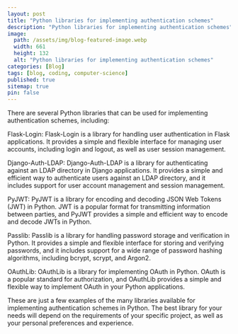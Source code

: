 ```yaml
---
layout: post
title: "Python libraries for implementing authentication schemes"
description: "Python libraries for implementing authentication schemes"
image:
  path: /assets/img/blog-featured-image.webp
  width: 661
  height: 132
  alt: "Python libraries for implementing authentication schemes"
categories: [Blog]
tags: [blog, coding, computer-science]
published: true
sitemap: true
pin: false
---
```



There are several Python libraries that can be used for implementing authentication schemes, including:

Flask-Login: Flask-Login is a library for handling user authentication in Flask applications. It provides a simple and flexible interface for managing user accounts, including login and logout, as well as user session management.

Django-Auth-LDAP: Django-Auth-LDAP is a library for authenticating against an LDAP directory in Django applications. It provides a simple and efficient way to authenticate users against an LDAP directory, and it includes support for user account management and session management.

PyJWT: PyJWT is a library for encoding and decoding JSON Web Tokens (JWT) in Python. JWT is a popular format for transmitting information between parties, and PyJWT provides a simple and efficient way to encode and decode JWTs in Python.

Passlib: Passlib is a library for handling password storage and verification in Python. It provides a simple and flexible interface for storing and verifying passwords, and it includes support for a wide range of password hashing algorithms, including bcrypt, scrypt, and Argon2.

OAuthLib: OAuthLib is a library for implementing OAuth in Python. OAuth is a popular standard for authorization, and OAuthLib provides a simple and flexible way to implement OAuth in your Python applications.

These are just a few examples of the many libraries available for implementing authentication schemes in Python. The best library for your needs will depend on the requirements of your specific project, as well as your personal preferences and experience.